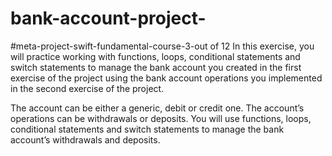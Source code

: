 # bank-account-project-
#meta-project-swift-fundamental-course-3-out of 12 
In this exercise, you will practice working with functions, loops, conditional statements and switch statements to manage the bank account you created in the first exercise of the project using the bank account operations you implemented in the second exercise of the project.

The account can be either a generic, debit or credit one. The account’s operations can be withdrawals or deposits. You will use functions, loops, conditional statements and switch statements to manage the bank account’s withdrawals and deposits.
